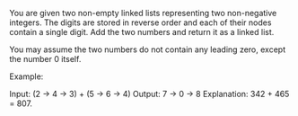 You are given two non-empty linked lists representing two non-negative integers. The digits are stored in reverse order and each of their nodes contain a single digit. Add the two numbers and return it as a linked list.

You may assume the two numbers do not contain any leading zero, except the number 0 itself.

Example:


Input: (2 -&gt; 4 -&gt; 3) + (5 -&gt; 6 -&gt; 4)
Output: 7 -&gt; 0 -&gt; 8
Explanation: 342 + 465 = 807.

